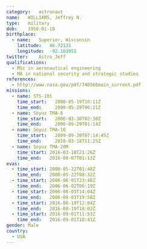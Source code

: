 ```yaml
---
category:	astronaut
name:	WILLIAMS, Jeffrey N.
type:	military
dob:	1958-01-18
birthplace:
  - name:	Superior, Wisconsin
    latitude:	46.72131
    longitude:	-92.103951
twitter:	Astro_Jeff
qualifications:
  - MSc in aeronautical engineering
  - MA in national security and strategic studies
references:
  - http://www.nasa.gov/pdf/740566main_current.pdf
missions:
  - name: STS-101
    time_start:   2000-05-19T10:11Z
    time_end:     2000-05-29T06:21Z
  - name: Soyuz TMA-8
    time_start:   2006-03-30T02:30Z
    time_end:     2006-09-29T01:14Z
  - name: Soyuz TMA-16
    time_start:   2009-09-30T07:14:45Z
    time_end:     2010-03-18T11:25Z
  - name: Soyuz TMA-20M
    time_start: 2016-03-18T21:26Z
    time_end:   2016-09-07T01:13Z
evas:
  - time_start: 2000-05-22T01:48Z
    time_end:   2000-05-22T08:32Z
  - time_start: 2006-06-01T23:48Z
    time_end:   2006-06-02T06:19Z
  - time_start: 2006-08-03T14:04Z
    time_end:   2006-08-03T19:58Z
  - time_start: 2016-08-19T12:04Z
    time_end:   2016-08-19T18:02Z
  - time_start: 2016-09-01T11:53Z
    time_end:	2016-09-01T18:41Z
gender:	Male
country:
  - USA
---
```

